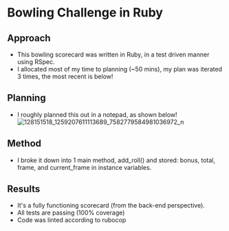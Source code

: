 Bowling Challenge in Ruby
=================
## Approach

* This bowling scorecard was written in Ruby, in a test driven manner using RSpec.
* I allocated most of my time to planning (~50 mins), my plan was iterated 3 times, the most recent is below!  

## Planning

* I roughly planned this out in a notepad, as shown below!
![128151518_1259207611113689_7582779584981036972_n](https://user-images.githubusercontent.com/71882258/100553723-500dfd80-3287-11eb-9081-9257cd8ed252.jpg)

## Method

* I broke it down into 1 main method, add_roll() and stored: bonus, total, frame, and current_frame in instance variables.

## Results

* It's a fully functioning scorecard (from the back-end perspective).
* All tests are passing (100% coverage)
* Code was linted according to rubocop
